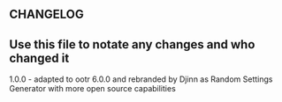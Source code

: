 ## CHANGELOG
## Use this file to notate any changes and who changed it

1.0.0 - adapted to ootr 6.0.0 and rebranded by Djinn as Random Settings Generator with more open source capabilities 
